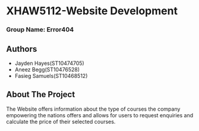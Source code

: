 
# XHAW5112-Website Development
### Group Name: Error404





## Authors

- Jayden Hayes(ST10474705)
- Aneez Begg(ST10476528)
- Fasieg Samuels(ST10468512)

## About The Project

The Website offers information about the type of courses the company empowering the nations offers and allows for users to request enquiries and calculate the price of their selected courses.




